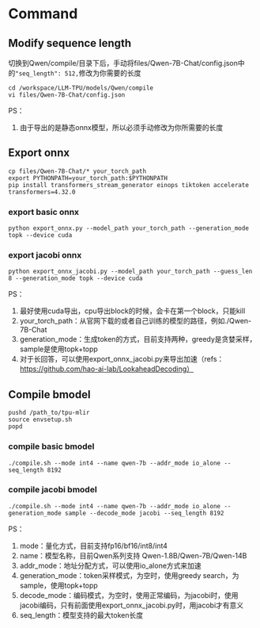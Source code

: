 # Command

## Modify sequence length

切换到Qwen/compile/目录下后，手动将files/Qwen-7B-Chat/config.json中的`"seq_length": 512,`修改为你需要的长度
```shell
cd /workspace/LLM-TPU/models/Qwen/compile
vi files/Qwen-7B-Chat/config.json
```

PS：
1. 由于导出的是静态onnx模型，所以必须手动修改为你所需要的长度

## Export onnx

```shell
cp files/Qwen-7B-Chat/* your_torch_path
export PYTHONPATH=your_torch_path:$PYTHONPATH
pip install transformers_stream_generator einops tiktoken accelerate transformers=4.32.0
```

### export basic onnx
```shell
python export_onnx.py --model_path your_torch_path --generation_mode topk --device cuda
```

### export jacobi onnx
```shell
python export_onnx_jacobi.py --model_path your_torch_path --guess_len 8 --generation_mode topk --device cuda
```

PS：
1. 最好使用cuda导出，cpu导出block的时候，会卡在第一个block，只能kill
2. your_torch_path：从官网下载的或者自己训练的模型的路径，例如./Qwen-7B-Chat
3. generation_mode：生成token的方式，目前支持两种，greedy是贪婪采样，sample是使用topk+topp
4. 对于长回答，可以使用export_onnx_jacobi.py来导出加速（refs：https://github.com/hao-ai-lab/LookaheadDecoding）

## Compile bmodel

```shell
pushd /path_to/tpu-mlir
source envsetup.sh
popd
```

### compile basic bmodel
```shell
./compile.sh --mode int4 --name qwen-7b --addr_mode io_alone --seq_length 8192
```

### compile jacobi bmodel
```shell
./compile.sh --mode int4 --name qwen-7b --addr_mode io_alone --generation_mode sample --decode_mode jacobi --seq_length 8192
```

PS：
1. mode：量化方式，目前支持fp16/bf16/int8/int4
2. name：模型名称，目前Qwen系列支持 Qwen-1.8B/Qwen-7B/Qwen-14B
3. addr_mode：地址分配方式，可以使用io_alone方式来加速
4. generation_mode：token采样模式，为空时，使用greedy search，为sample，使用topk+topp
5. decode_mode：编码模式，为空时，使用正常编码，为jacobi时，使用jacobi编码，只有前面使用export_onnx_jacobi.py时，用jacobi才有意义
6. seq_length：模型支持的最大token长度